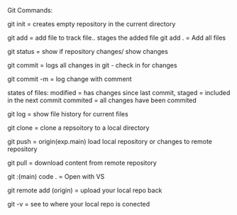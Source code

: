 Git Commands:

git init = creates empty repository in the current directory

git add = add file to track file.. stages the added file
git add . = Add all files

git status = show if repository changes/ show changes

git commit = logs all changes in git - check in for changes

git commit -m = log change with comment

states of files:
modified = has changes since last commit,
staged = included in the next commit
commited = all changes have been commited

git log = show file history for current files

git clone = clone a repsoitory to a local directory

git push = origin(exp.main) load local repository or changes to remote repository

git pull = download content from remote repository

git :(main) code . = Open with VS

git remote add (origin) = upload your local repo back

git -v = see to where your local repo is conected
